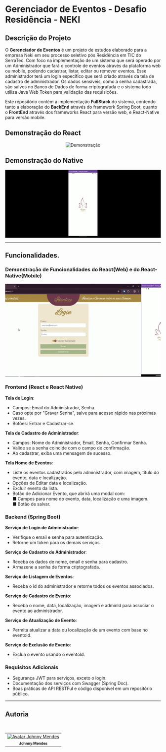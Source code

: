 # Gerenciador de Eventos - Desafio Residência - NEKI

## Descrição do Projeto

O **Gerenciador de Eventos** é um projeto de estudos elaborado para a empresa Neki em seu processo seletivo pós Residência em TIC do SerraTec. Com foco na implementação de um sistema que será operado por um Administrador que fará o controle de eventos através da plataforma web ou mobile, podendo cadastrar, listar, editar ou remover eventos. Esse administrador terá um login específico que será criado através da tela de cadastro de administrador. Os dados sensíveis, como a senha cadastrada, são salvos no Banco de Dados de forma criptografada e o sistema todo utiliza Java Web Token para validação das requisições.

Este repositório contém a implementação **FullStack** do sistema, contendo tanto a elaboração do **BackEnd** através do framework Spring Boot, quanto o **FrontEnd** através dos frameworks React para versão web, e React-Native para versão mobile.

## Demonstração do React

<div style="width: 100%; overflow: hidden; display: flex; justify-content: center;">
  <img src="https://github.com/JohnnyMendesC/Gerenciador-de-Eventos/blob/main/gerenciador-de-eventos-frontend-react/src/assets/react.gif" style="max-width: 100%; height: auto;" alt="Demonstração">
</div>

## Demonstração do Native
<div style="width: 100%; overflow: hidden; display: flex; justify-content: center;">
  <img src="https://github.com/JohnnyMendesC/Gerenciador-de-Eventos/blob/main/gerenciador-de-eventos-frontend-react-native/assets/native.gif" style="max-width: 100%; height: auto;" alt="Demonstração">
</div>


---



## Funcionalidades.

### Demonstração de Funcionalidades do React(Web) e do React-Native(Mobile)

<div style="width: 100%; overflow: hidden; display: flex; justify-content: center;">
  <img src="https://github.com/JohnnyMendesC/Gerenciador-de-Eventos/blob/main/gerenciador-de-eventos-frontend-react/src/assets/react-gif.gif" style="max-width: 100%; height: 300px;" alt="Demonstração da Página Web desenvolvida em React">
  <img src="https://github.com/JohnnyMendesC/Gerenciador-de-Eventos/blob/main/gerenciador-de-eventos-frontend-react-native/assets/native-gif.gif" style="max-width: 100%; height: 300px;" alt="Demonstração do Aplicativo desenvolvido em React Native">
</div>

### Frontend (React e React Native)
**Tela de Login**:  
- Campos: Email do Administrador, Senha.
- Caso opte por "Gravar Senha", salve para acesso rápido nas próximas vezes.
- Botões: Entrar e Cadastrar-se.  

**Tela de Cadastro de Administrador**:  
-	Campos: Nome do Administrador, Email, Senha, Confirmar Senha.
-	Valide se a senha coincide com o campo de confirmação.
-	Ao cadastrar, exiba uma mensagem de sucesso.  

**Tela Home de Eventos**:
-	Liste os eventos cadastrados pelo administrador, com imagem, título do evento, data e localização.
-	Opções de Editar data e localização.
-	Excluir evento da lista.
-	Botão de Adicionar Evento, que abrirá uma modal com:  
■	Campos para nome do evento, data, localização e uma imagem.  
■	Botão de salvar.

### Backend (Spring Boot)
**Serviço de Login de Administrador**:
-	Verifique o email e senha para autenticação.
-	Retorne um token para os demais serviços.

**Serviço de Cadastro de Administrador**:
-	Receba os dados de nome, email e senha para cadastro.
-	Armazene a senha de forma criptografada.

**Serviço de Listagem de Eventos**:
-	Receba o id do administrador e retorne todos os eventos associados.

**Serviço de Cadastro de Evento**:
-	Receba o nome, data, localização, imagem e adminId para associar o evento ao administrador.

**Serviço de Atualização de Evento**:
-	Permita atualizar a data ou localização de um evento com base no eventoId.

**Serviço de Exclusão de Evento**:
-	Exclua o evento usando o eventoId.

### Requisitos Adicionais
-	Segurança JWT para serviços, exceto o login.
-	Documentação dos serviços com Swagger (Spring Doc).
-	Boas práticas de API RESTFul e código disponível em um repositório público.


---

## Autoria

<br/>
<table>
    <tr>
    <td align="center">
      <a href="https://www.linkedin.com/in/j-mendes-do-carmo">
        <img src="https://avatars.githubusercontent.com/u/177888064?v=4" width="100px;" alt="Avatar Johnny Mendes"/><br>
        <sub>
          <b>Johnny Mendes</b>
        </sub>
      </a>
    </td>
</table>
</br>
</br>

